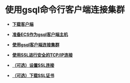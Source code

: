 # 使用gsql命令行客户端连接集群<a name="ZH-CN_TOPIC_0000001098816710"></a>

-   **[下载客户端](下载客户端.md)**  

-   **[准备ECS作为gsql客户端主机](准备ECS作为gsql客户端主机.md)**  

-   **[使用gsql客户端连接集群](使用gsql客户端连接集群.md)**  

-   **[使用SSL进行安全的TCP/IP连接](使用SSL进行安全的TCP-IP连接.md)**  

-   **[（可选）设置SSL连接](（可选）设置SSL连接.md)**  

-   **[（可选）下载SSL证书](（可选）下载SSL证书.md)**  


